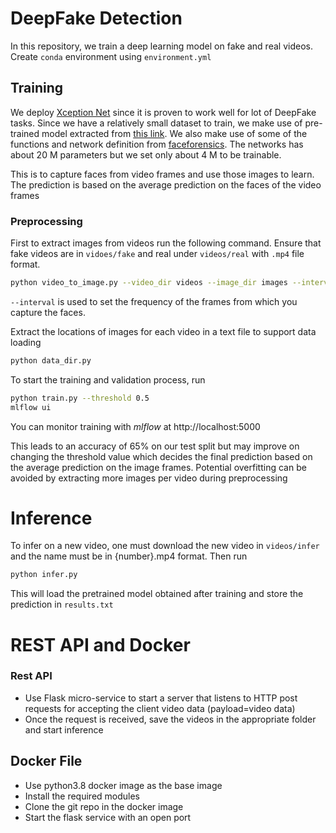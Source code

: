 # DeepFake Detection

In this repository, we train a deep learning model on fake and real videos. Create ```conda``` environment using  ```environment.yml```

## Training

We deploy [Xception Net](https://arxiv.org/abs/1610.02357) since it is proven to work well for lot of DeepFake tasks. Since we have a relatively small dataset to train, we make use of pre-trained model extracted from [this link](http://kaldir.vc.in.tum.de/FaceForensics/models/faceforensics++_models.zip). We also make use of some of the functions and network definition from [faceforensics](https://github.com/agpeshal/FaceForensics/tree/master/classification). The networks has about 20 M parameters but we set only about 4 M to be trainable.

This is to capture faces from video frames and use those images to learn. The prediction is based on the average prediction on the faces of the video frames

### Preprocessing

First to extract images from videos run the following command. Ensure that fake videos are in ```vidoes/fake``` and real under ```videos/real``` with ```.mp4``` file format.

```bash
python video_to_image.py --video_dir videos --image_dir images --interval 20
```

```--interval``` is used to set the frequency of the frames from which you capture the faces.

Extract the locations of images for each video in a text file to support data loading

```bash
python data_dir.py
```

To start the training and validation process, run

```bash
python train.py --threshold 0.5
mlflow ui
```

You can monitor training with *mlflow* at http://localhost:5000

This leads to an accuracy of 65% on our test split but may improve on changing the threshold value which decides the final prediction based on the average prediction on the image frames. Potential overfitting can be avoided by extracting more images per video during preprocessing

# Inference

To infer on a new video, one must download the new video in ```videos/infer``` and the name must be in {number}.mp4 format. Then run

```bash
python infer.py
```

This will load the pretrained model obtained after training and store the prediction in ```results.txt```



# REST API and Docker

### Rest API

- Use Flask micro-service to start a server that listens to HTTP post requests for accepting the client video data (payload=video data)
- Once the request is received, save the videos in the appropriate folder and start inference



## Docker File

- Use python3.8 docker image as the base image
- Install the required modules
- Clone the git repo in the docker image
- Start the flask service with an open port